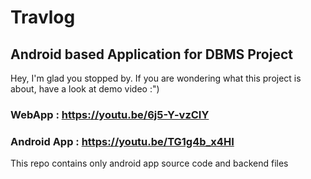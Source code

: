 # Travlog
## Android based Application for DBMS Project

Hey, I'm glad you stopped by. If you are wondering what this project is about, have a look at demo video :") 

### WebApp : https://youtu.be/6j5-Y-vzCIY
### Android App : https://youtu.be/TG1g4b_x4HI

This repo contains only android app source code and backend files 
